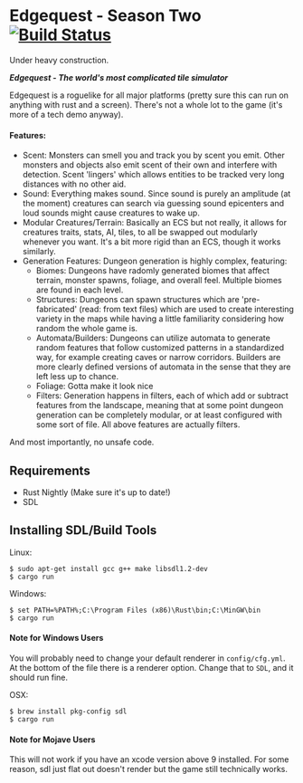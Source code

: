 # Edgequest - Season Two [![Build Status](https://travis-ci.org/surrsurus/edgequest.svg?branch=master)](https://travis-ci.org/surrsurus/edgequest)

Under heavy construction.


***Edgequest - The world's most complicated tile simulator***

Edgequest is a roguelike for all major platforms (pretty sure this can run on anything with rust and a screen). There's not a whole lot to the game (it's more of a tech demo anyway).

#### Features:
  - Scent: Monsters can smell you and track you by scent you emit. Other monsters and objects also emit scent of their own and interfere with detection. Scent 'lingers' which allows entities to be tracked very long distances with no other aid.
  - Sound: Everything makes sound. Since sound is purely an amplitude (at the moment) creatures can search via guessing sound epicenters and loud sounds might cause creatures to wake up.
  - Modular Creatures/Terrain: Basically an ECS but not really, it allows for creatures traits, stats, AI, tiles, to all be swapped out modularly whenever you want. It's a bit more rigid than an ECS, though it works similarly.
  - Generation Features: Dungeon generation is highly complex, featuring:
    - Biomes: Dungeons have radomly generated biomes that affect terrain, monster spawns, foliage, and overall feel. Multiple biomes are found in each level.
    - Structures: Dungeons can spawn structures which are 'pre-fabricated' (read: from text files) which are used to create interesting variety in the maps while having a little familiarity considering how random the whole game is.
    - Automata/Builders: Dungeons can utilize automata to generate random features that follow customized patterns in a standardized way, for example creating caves or narrow corridors. Builders are more clearly defined versions of automata in the sense that they are left less up to chance.
    - Foliage: Gotta make it look nice
    - Filters: Generation happens in filters, each of which add or subtract features from the landscape, meaning that at some point dungeon generation can be completely modular, or at least configured with some sort of file. All above features are actually filters.

And most importantly, no unsafe code.

## Requirements

- Rust Nightly (Make sure it's up to date!)
- SDL

## Installing SDL/Build Tools

Linux:

```
$ sudo apt-get install gcc g++ make libsdl1.2-dev
$ cargo run
```

Windows:

```
$ set PATH=%PATH%;C:\Program Files (x86)\Rust\bin;C:\MinGW\bin
$ cargo run
```

#### Note for Windows Users

You will probably need to change your default renderer in `config/cfg.yml`. At the bottom of the file there is a renderer option. Change that to `SDL`, and it should run fine.

OSX:

```
$ brew install pkg-config sdl
$ cargo run
```

#### Note for Mojave Users

This will not work if you have an xcode version above 9 installed. For some reason, sdl just flat out doesn't render but the game still technically works.

